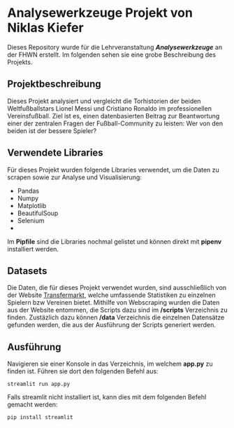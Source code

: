 # Analysewerkzeuge Projekt von Niklas Kiefer
Dieses Repository wurde für die Lehrveranstaltung ***Analysewerkzeuge*** an der FHWN erstellt. Im folgenden sehen sie eine grobe Beschreibung des Projekts.

## Projektbeschreibung
Dieses Projekt analysiert und vergleicht die Torhistorien der beiden Weltfußballstars Lionel Messi und Cristiano Ronaldo im professionellen Vereinsfußball. Ziel ist es, einen datenbasierten Beitrag zur Beantwortung einer der zentralen Fragen der Fußball-Community zu leisten: Wer von den beiden ist der bessere Spieler?

## Verwendete Libraries
Für dieses Projekt wurden folgende Libraries verwendet, um die Daten zu scrapen sowie zur Analyse und Visualisierung:
- Pandas
- Numpy
- Matplotlib
- BeautifulSoup
- Selenium
- 
Im **Pipfile** sind die Libraries nochmal gelistet und können direkt mit **pipenv** installiert werden.

## Datasets
Die Daten, die für dieses Projekt verwendet wurden, sind ausschließlich von der Website [Transfermarkt](www.transfermarkt.at), welche umfassende Statistiken zu einzelnen Spielern bzw Vereinen bietet.
Mithilfe von Webscraping wurden die Daten aus der Website entommen, die Scripts dazu sind im **/scripts** Verzeichnis zu finden. Zustäzlich dazu können **/data** Verzeichnis die einzelnen Datensätze gefunden werden, die aus der Ausführung der Scripts generiert werden.

## Ausführung
Navigieren sie einer Konsole in das Verzeichnis, im welchem **app.py** zu finden ist. Führen sie dort den folgenden Befehl aus:

```
streamlit run app.py
```

Falls streamlit nicht installiert ist, kann dies mit dem folgenden Befehl gemacht werden:
```
pip install streamlit
```
